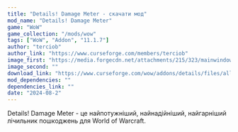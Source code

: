 ```yaml
---
title: "Details! Damage Meter - скачати мод"
mod_name: "Details! Damage Meter"
game: "WoW"
game_collection: "/mods/wow"
tags: ["WoW", "Addon", "11.1.7"]
author: "terciob"
author_link: "https://www.curseforge.com/members/terciob"
image_first: "https://media.forgecdn.net/attachments/215/323/mainwindow.png"
image_second: ""
download_link: "https://www.curseforge.com/wow/addons/details/files/all?page=1&amp;pageSize=20"
mod_dependencies: ""
dependencies_link: ""
date: "2024-08-2"
---
```


Details! Damage Meter - це найпотужніший, найнадійніший, найгарніший лічильник пошкоджень для World of Warcraft.